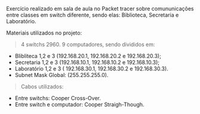 Exercício realizado em sala de aula no Packet tracer sobre comununicações entre classes em switch diferente, sendo elas: Biblioteca, Secretaria e Laboratório.

Materiais utilizados no projeto:
> 4 switchs 2960.
> 9 computadores, sendo divididos em:
  - Blibliteca 1,2 e 3 (192.168.20.1, 192.168.20.2 e 192.168.20.3);
  - Secretaria 1,2 e 3 (192.168.10.1, 192.168.10.2 e 192.168.10.3);
  - Laboratório 1,2 e 3 ( 192.168.30.1, 192.168.30.2 e 192.168.30.3).
  - Subnet Mask Global: (255.255.255.0).
> Cabos utilizados:
  - Entre switchs: Cooper Cross-Over.
  - Entre switch e computador: Cooper Straigh-Though.
